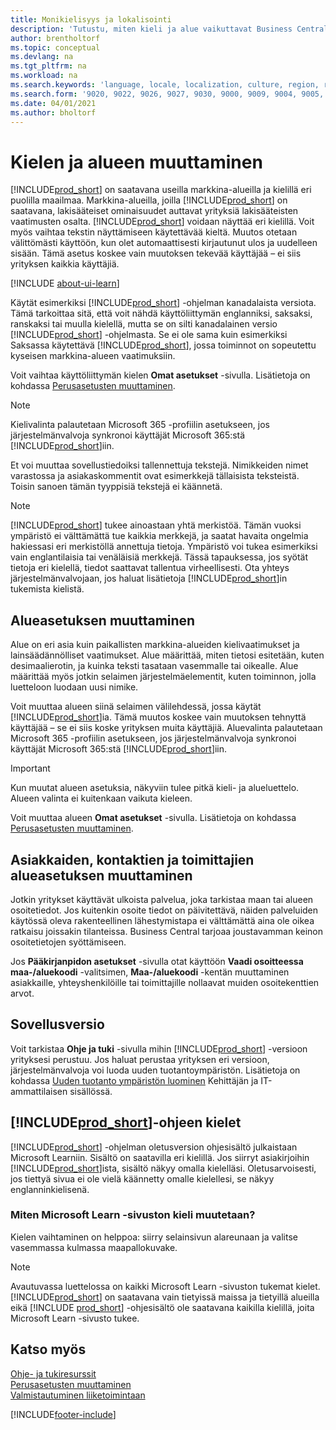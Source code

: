 ```yaml
---
title: Monikielisyys ja lokalisointi
description: 'Tutustu, miten kieli ja alue vaikuttavat Business Centralin käyttökokemukseen. Voit vaihtaa käyttöliittymän kielen Omat asetukset -sivulla.'
author: brentholtorf
ms.topic: conceptual
ms.devlang: na
ms.tgt_pltfrm: na
ms.workload: na
ms.search.keywords: 'language, locale, localization, culture, region, regional settings'
ms.search.form: '9020, 9022, 9026, 9027, 9030, 9000, 9009, 9004, 9005, 9024, 9006, 9007, 9010, 9016, 9017'
ms.date: 04/01/2021
ms.author: bholtorf
---
```

# Kielen ja alueen muuttaminen

[!INCLUDE[prod_short](includes/prod_short.md)] on saatavana useilla markkina-alueilla ja kielillä eri puolilla maailmaa. Markkina-alueilla, joilla [!INCLUDE[prod_short](includes/prod_short.md)] on saatavana, lakisääteiset ominaisuudet auttavat yrityksiä lakisääteisten vaatimusten osalta. [!INCLUDE[prod_short](includes/prod_short.md)] voidaan näyttää eri kielillä. Voit myös vaihtaa tekstin näyttämiseen käytettävää kieltä. Muutos otetaan välittömästi käyttöön, kun olet automaattisesti kirjautunut ulos ja uudelleen sisään. Tämä asetus koskee vain muutoksen tekevää käyttäjää – ei siis yrityksen kaikkia käyttäjiä.  

[!INCLUDE [about-ui-learn](includes/about-ui-learn.md)]

Käytät esimerkiksi [!INCLUDE[prod_short](includes/prod_short.md)] -ohjelman kanadalaista versiota. Tämä tarkoittaa sitä, että voit nähdä käyttöliittymän englanniksi, saksaksi, ranskaksi tai muulla kielellä, mutta se on silti kanadalainen versio [!INCLUDE[prod_short](includes/prod_short.md)] -ohjelmasta. Se ei ole sama kuin esimerkiksi Saksassa käytettävä [!INCLUDE[prod_short](includes/prod_short.md)], jossa toiminnot on sopeutettu kyseisen markkina-alueen vaatimuksiin.  

Voit vaihtaa käyttöliittymän kielen **Omat asetukset** -sivulla. Lisätietoja on kohdassa [Perusasetusten muuttaminen](ui-change-basic-settings.md#language). 

> [!NOTE]  
> Kielivalinta palautetaan Microsoft 365 -profiilin asetukseen, jos järjestelmänvalvoja synkronoi käyttäjät Microsoft 365:stä [!INCLUDE[prod_short](includes/prod_short.md)]iin.

Et voi muuttaa sovellustiedoiksi tallennettuja tekstejä. Nimikkeiden nimet varastossa ja asiakaskommentit ovat esimerkkejä tällaisista teksteistä. Toisin sanoen tämän tyyppisiä tekstejä ei käännetä.  

> [!NOTE]  
> [!INCLUDE[prod_short](includes/prod_short.md)] tukee ainoastaan yhtä merkistöä. Tämän vuoksi ympäristö ei välttämättä tue kaikkia merkkejä, ja saatat havaita ongelmia hakiessasi eri merkistöllä annettuja tietoja. Ympäristö voi tukea esimerkiksi vain englantilaisia tai venäläisiä merkkejä. Tässä tapauksessa, jos syötät tietoja eri kielellä, tiedot saattavat tallentua virheellisesti. Ota yhteys järjestelmänvalvojaan, jos haluat lisätietoja [!INCLUDE[prod_short](includes/prod_short.md)]in tukemista kielistä.  

## Alueasetuksen muuttaminen

Alue on eri asia kuin paikallisten markkina-alueiden kielivaatimukset ja lainsäädännölliset vaatimukset. Alue määrittää, miten tietosi esitetään, kuten desimaalierotin, ja kuinka teksti tasataan vasemmalle tai oikealle. Alue määrittää myös jotkin selaimen järjestelmäelementit, kuten toiminnon, jolla luetteloon luodaan uusi nimike.  

Voit muuttaa alueen siinä selaimen välilehdessä, jossa käytät [!INCLUDE[prod_short](includes/prod_short.md)]ia. Tämä muutos koskee vain muutoksen tehnyttä käyttäjää – se ei siis koske yrityksen muita käyttäjiä.  Aluevalinta palautetaan Microsoft 365 -profiilin asetukseen, jos järjestelmänvalvoja synkronoi käyttäjät Microsoft 365:stä [!INCLUDE[prod_short](includes/prod_short.md)]iin.

> [!IMPORTANT]  
> Kun muutat alueen asetuksia, näkyviin tulee pitkä kieli- ja alueluettelo. Alueen valinta ei kuitenkaan vaikuta kieleen.  

Voit muuttaa alueen **Omat asetukset** -sivulla. Lisätietoja on kohdassa [Perusasetusten muuttaminen](ui-change-basic-settings.md).  

## Asiakkaiden, kontaktien ja toimittajien alueasetuksen muuttaminen

Jotkin yritykset käyttävät ulkoista palvelua, joka tarkistaa maan tai alueen osoitetiedot. Jos kuitenkin osoite tiedot on päivitettävä, näiden palveluiden käytössä oleva rakenteellinen lähestymistapa ei välttämättä aina ole oikea ratkaisu joissakin tilanteissa. Business Central tarjoaa joustavamman keinon osoitetietojen syöttämiseen.

Jos **Pääkirjanpidon asetukset** -sivulla otat käyttöön **Vaadi osoitteessa maa-/aluekoodi** -valitsimen, **Maa-/aluekoodi** -kentän muuttaminen asiakkaille, yhteyshenkilöille tai toimittajille nollaavat muiden osoitekenttien arvot.

## Sovellusversio

Voit tarkistaa **Ohje ja tuki** -sivulla mihin [!INCLUDE[prod_short](includes/prod_short.md)] -versioon yrityksesi perustuu. Jos haluat perustaa yrityksen eri versioon, järjestelmänvalvoja voi luoda uuden tuotantoympäristön. Lisätietoja on kohdassa [Uuden tuotanto ympäristön luominen](/dynamics365/business-central/dev-itpro/administration/tenant-admin-center-environments#create-a-new-production-environment) Kehittäjän ja IT-ammattilaisen sisällössä.  

## [!INCLUDE[prod_short](includes/prod_short.md)]-ohjeen kielet

[!INCLUDE[prod_short](includes/prod_short.md)] -ohjelman oletusversion ohjesisältö julkaistaan Microsoft Learniin. Sisältö on saatavilla eri kielillä. Jos siirryt asiakirjoihin [!INCLUDE[prod_short](includes/prod_short.md)]ista, sisältö näkyy omalla kielelläsi. Oletusarvoisesti, jos tiettyä sivua ei ole vielä käännetty omalle kielellesi, se näkyy englanninkielisenä.

### Miten Microsoft Learn -sivuston kieli muutetaan?

Kielen vaihtaminen on helppoa: siirry selainsivun alareunaan ja valitse vasemmassa kulmassa maapallokuvake.

> [!NOTE]  
> Avautuvassa luettelossa on kaikki Microsoft Learn -sivuston tukemat kielet. [!INCLUDE[prod_short](includes/prod_short.md)] on saatavana vain tietyissä maissa ja tietyillä alueilla eikä [!INCLUDE [prod_short](includes/prod_short.md)] -ohjesisältö ole saatavana kaikilla kielillä, joita Microsoft Learn -sivusto tukee.

## Katso myös

[Ohje- ja tukiresurssit](product-help-and-support.md)  
[Perusasetusten muuttaminen](ui-change-basic-settings.md)  
[Valmistautuminen liiketoimintaan](ui-get-ready-business.md)  


[!INCLUDE[footer-include](includes/footer-banner.md)]